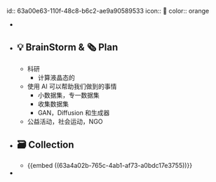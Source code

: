 id:: 63a00e63-110f-48c8-b6c2-ae9a90589533
icon:: 💼
color:: orange

-
- ## 💡 BrainStorm & 🗞️ Plan
	- 科研
		- 计算液晶态的
	- 使用 AI 可以帮助我们做到的事情
		- 小数据集，专一数据集
		- 收集数据集
		- GAN，Diffusion 和生成器
	- 公益活动，社会运动，NGO
- ## 🗃️ Collection
	- {{embed ((63a4a02b-765c-4ab1-af73-a0bdc17e3755))}}
-